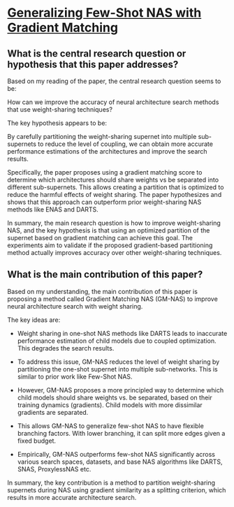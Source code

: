 # [Generalizing Few-Shot NAS with Gradient Matching](https://arxiv.org/abs/2203.15207v2)

## What is the central research question or hypothesis that this paper addresses?

 Based on my reading of the paper, the central research question seems to be: 

How can we improve the accuracy of neural architecture search methods that use weight-sharing techniques?

The key hypothesis appears to be:

By carefully partitioning the weight-sharing supernet into multiple sub-supernets to reduce the level of coupling, we can obtain more accurate performance estimations of the architectures and improve the search results.

Specifically, the paper proposes using a gradient matching score to determine which architectures should share weights vs be separated into different sub-supernets. This allows creating a partition that is optimized to reduce the harmful effects of weight sharing. The paper hypothesizes and shows that this approach can outperform prior weight-sharing NAS methods like ENAS and DARTS.

In summary, the main research question is how to improve weight-sharing NAS, and the key hypothesis is that using an optimized partition of the supernet based on gradient matching can achieve this goal. The experiments aim to validate if the proposed gradient-based partitioning method actually improves accuracy over other weight-sharing techniques.


## What is the main contribution of this paper?

 Based on my understanding, the main contribution of this paper is proposing a method called Gradient Matching NAS (GM-NAS) to improve neural architecture search with weight sharing. 

The key ideas are:

- Weight sharing in one-shot NAS methods like DARTS leads to inaccurate performance estimation of child models due to coupled optimization. This degrades the search results.

- To address this issue, GM-NAS reduces the level of weight sharing by partitioning the one-shot supernet into multiple sub-networks. This is similar to prior work like Few-Shot NAS.

- However, GM-NAS proposes a more principled way to determine which child models should share weights vs. be separated, based on their training dynamics (gradients). Child models with more dissimilar gradients are separated.

- This allows GM-NAS to generalize few-shot NAS to have flexible branching factors. With lower branching, it can split more edges given a fixed budget.

- Empirically, GM-NAS outperforms few-shot NAS significantly across various search spaces, datasets, and base NAS algorithms like DARTS, SNAS, ProxylessNAS etc.

In summary, the key contribution is a method to partition weight-sharing supernets during NAS using gradient similarity as a splitting criterion, which results in more accurate architecture search.
